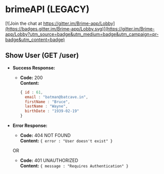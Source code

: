 
# brimeAPI (LEGACY)

[![Join the chat at https://gitter.im/Brime-app/Lobby](https://badges.gitter.im/Brime-app/Lobby.svg)](https://gitter.im/Brime-app/Lobby?utm_source=badge&utm_medium=badge&utm_campaign=pr-badge&utm_content=badge)

**Show User (GET /user)**
----

* **Success Response:**

  * **Code:** 200 <br />
    **Content:** 
      ```javascript
      { id : 61, 
        email : "batman@batcave.in",
        firstName : "Bruce",
        lastName : "Wayne",
        birthDate : "1939-02-19"
      }
      ```
 
* **Error Response:**

  * **Code:** 404 NOT FOUND <br />
    **Content:** `{ error : "User doesn't exist" }`

  OR

  * **Code:** 401 UNAUTHORIZED <br />
    **Content:** `{ message : "Requires Authentication" }`
